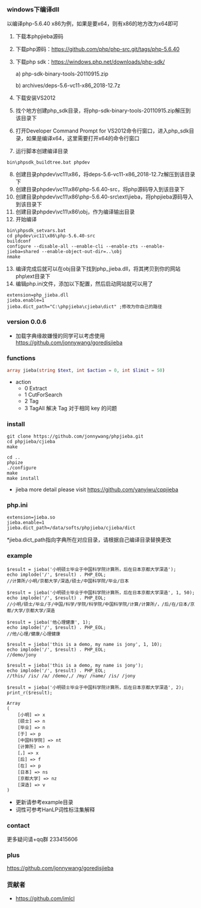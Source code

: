### windows下编译dll
以编译php-5.6.40 x86为例，如果是要x64，则有x86的地方改为x64即可
1. 下载本phpjieba源码
2. 下载php源码：https://github.com/php/php-src.git/tags/php-5.6.40
3. 下载php sdk：https://windows.php.net/downloads/php-sdk/

   a) php-sdk-binary-tools-20110915.zip
   
   b) archives/deps-5.6-vc11-x86_2018-12.7z
4. 下载安装VS2012
5. 找个地方创建php_sdk目录，将php-sdk-binary-tools-20110915.zip解压到该目录下
6. 打开Developer Command Prompt for VS2012命令行窗口，进入php_sdk目录，如果是编译x64，这里需要打开x64的命令行窗口
7. 运行脚本创建编译目录
```
bin\phpsdk_buildtree.bat phpdev
```
8. 创建目录phpdev\vc11\x86，将deps-5.6-vc11-x86_2018-12.7z解压到该目录下
9. 创建目录phpdev\vc11\x86\php-5.6.40-src，将php源码导入到该目录下
10. 创建目录phpdev\vc11\x86\php-5.6.40-src\ext\jieba，将phpjieba源码导入到该目录下
11. 创建目录phpdev\vc11\x86\obj，作为编译输出目录
12. 开始编译
```
bin\phpsdk_setvars.bat
cd phpdev\vc11\x86\php-5.6.40-src
buildconf
configure --disable-all --enable-cli --enable-zts --enable-jieba=shared --enable-object-out-dir=..\obj
nmake
```
13. 编译完成后就可以在obj目录下找到php_jieba.dll，将其拷贝到你的网站php\ext目录下
14. 编辑php.ini文件，添加以下配置，然后启动网站就可以用了
```
extension=php_jieba.dll
jieba.enable=1
jieba.dict_path="C:\phpjieba\cjieba\dict" ;修改为你自己的路径
```


### version 0.0.6
* 加载字典缘故嫌慢的同学可以考虑使用  https://github.com/jonnywang/goredisjieba

### functions
```php
array jieba(string $text, int $action = 0, int $limit = 50)
```
* action
  * 0 Extract
  * 1 CutForSearch
  * 2 Tag
  * 3 TagAll 解决 Tag 对于相同 key 的问题

### install
```
git clone https://github.com/jonnywang/phpjieba.git
cd phpjieba/cjieba
make

cd ..
phpize
./configure
make
make install
```
* jieba more detail please visit https://github.com/yanyiwu/cppjieba

### php.ini
```
extension=jieba.so
jieba.enable=1
jieba.dict_path=/data/softs/phpjieba/cjieba/dict
```
*jieba.dict_path指向字典所在对应目录，请根据自己编译目录替换更改

### example
```
$result = jieba('小明硕士毕业于中国科学院计算所，后在日本京都大学深造');
echo implode('/', $result) . PHP_EOL;
//计算所/小明/京都大学/深造/硕士/中国科学院/毕业/日本

$result = jieba('小明硕士毕业于中国科学院计算所，后在日本京都大学深造', 1, 50);
echo implode('/', $result) . PHP_EOL;
//小明/硕士/毕业/于/中国/科学/学院/科学院/中国科学院/计算/计算所/，/后/在/日本/京都/大学/京都大学/深造

$result = jieba('他心理健康', 1);
echo implode('/', $result) . PHP_EOL;
//他/心理/健康/心理健康

$result = jieba('this is a demo, my name is jony', 1, 10);
echo implode('/', $result) . PHP_EOL;
//demo/jony

$result = jieba('this is a demo, my name is jony');
echo implode('/', $result) . PHP_EOL;
//this/ /is/ /a/ /demo/,/ /my/ /name/ /is/ /jony

$result = jieba('小明硕士毕业于中国科学院计算所，后在日本京都大学深造', 2);
print_r($result);

Array
(
    [小明] => x
    [硕士] => n
    [毕业] => n
    [于] => p
    [中国科学院] => nt
    [计算所] => n
    [，] => x
    [后] => f
    [在] => p
    [日本] => ns
    [京都大学] => nz
    [深造] => v
)
```
 * 更新请参考example目录
 * 词性可参考HanLP词性标注集解释

### contact
更多疑问请+qq群 233415606 

### plus
https://github.com/jonnywang/goredisjieba

### 贡献者
* https://github.com/imlcl


